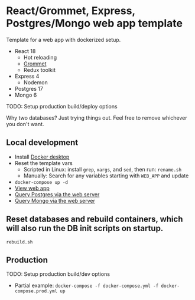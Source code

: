 # React/Grommet, Express, Postgres/Mongo web app template

Template for a web app with dockerized setup.
- React 18
  - Hot reloading
  - [Grommet](https://v2.grommet.io/)
  - Redux toolkit
- Express 4
  - Nodemon
- Postgres 17
- Mongo 6

TODO: Setup production build/deploy options

Why two databases? Just trying things out. Feel free to remove whichever you don't want.


## Local development
- Install [Docker desktop](https://docs.docker.com/desktop/setup/install/windows-install/)
- Reset the template vars
  - Scripted in Linux: install `grep`, `xargs`, and `sed`, then run: `rename.sh`
  - Manually: Search for any variables starting with `WEB_APP` and update
- `docker-compose up -d`
- [View web app](http://localhost:8080)
- [Query Postgres via the web server](http://localhost:3000/psql)
- [Query Mongo via the web server](http://localhost:3000/users)

## Reset databases and rebuild containers, which will also run the DB init scripts on startup.
`rebuild.sh`

## Production
TODO: Setup production build/dev options
- Partial example: `docker-compose -f docker-compose.yml -f docker-compose.prod.yml up`
